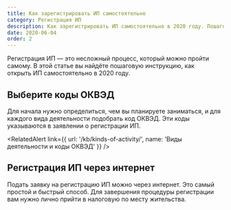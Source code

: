 ```yaml
---
title: Как зарегистрировать ИП самостоятельно
category: Регистрация ИП
description: Как зарегистрировать ИП самостоятельно в 2020 году. Пошаговая инструкция
date: 2020-06-04
order: 2
---
```


Регистрация ИП&nbsp;&mdash; это несложный процесс, который можно пройти самому. В&nbsp;этой статье вы&nbsp;найдёте пошаговую инструкцию, как открыть&nbsp;ИП самостоятельно в&nbsp;2020 году.

## Выберите коды ОКВЭД

Для начала нужно определиться, чем вы&nbsp;планируете заниматься, и&nbsp;для каждого вида деятельности подобрать код ОКВЭД. Эти коды указываются в&nbsp;заявлении о&nbsp;регистрации&nbsp;ИП.

<RelatedAlert link={{ url: '/kb/kinds-of-activity/', name: 'Виды деятельности и коды ОКВЭД' }} />

## Регистрация ИП через интернет

Подать заявку на&nbsp;регистрацию&nbsp;ИП можно через интернет. Это самый простой и&nbsp;быстрый способ. Для завершения процедуры регистрации вам нужно лично прийти в&nbsp;налоговую по&nbsp;месту жительства.
